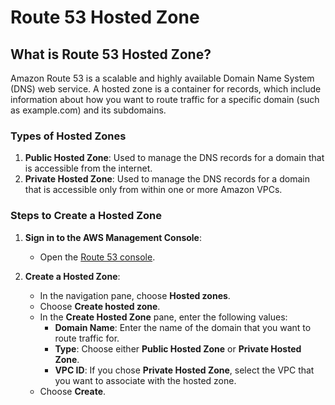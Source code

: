 # Route 53 Hosted Zone

## What is Route 53 Hosted Zone?

Amazon Route 53 is a scalable and highly available Domain Name System (DNS) web service. A hosted zone is a container for records, which include information about how you want to route traffic for a specific domain (such as example.com) and its subdomains.

### Types of Hosted Zones

1. **Public Hosted Zone**: Used to manage the DNS records for a domain that is accessible from the internet.
2. **Private Hosted Zone**: Used to manage the DNS records for a domain that is accessible only from within one or more Amazon VPCs.

### Steps to Create a Hosted Zone

1. **Sign in to the AWS Management Console**:
    - Open the [Route 53 console](https://console.aws.amazon.com/route53/).

2. **Create a Hosted Zone**:
    - In the navigation pane, choose **Hosted zones**.
    - Choose **Create hosted zone**.
    - In the **Create Hosted Zone** pane, enter the following values:
      - **Domain Name**: Enter the name of the domain that you want to route traffic for.
      - **Type**: Choose either **Public Hosted Zone** or **Private Hosted Zone**.
      - **VPC ID**: If you chose **Private Hosted Zone**, select the VPC that you want to associate with the hosted zone.
    - Choose **Create**.
